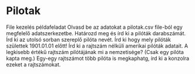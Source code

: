 # Pilotak
File kezelés példafeladat
Olvasd be az adatokat a pilotak.csv file-ból egy megfelelő adatszerkezetbe.
Határozd meg és írd ki a pilóták darabszámát.
Írd ki az utolsó sorban szereplő pilóta nevét.
Írd ki hogy mely pilóták születtek 1901.01.01 előtt!
Írd ki a rajtszám nélküli amerikai pilóták adatait.
A legkisebb értékű rajtszám pilótájának mi a nemzetisége? (Csak egy pilóta kapta meg.)
Egy-egy rajtszámot több pilóta is megkaphatg, írd ki a konzolra ezeket a rajtszámokat.
